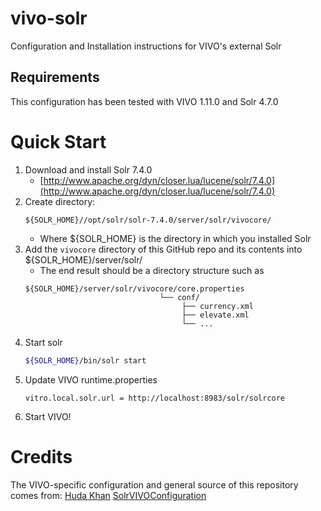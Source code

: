 # vivo-solr
Configuration and Installation instructions for VIVO's external Solr

## Requirements
This configuration has been tested with VIVO 1.11.0 and Solr 4.7.0

# Quick Start
1. Download and install Solr 7.4.0
   - [http://www.apache.org/dyn/closer.lua/lucene/solr/7.4.0](http://www.apache.org/dyn/closer.lua/lucene/solr/7.4.0)
1. Create directory:
   ```
   ${SOLR_HOME}//opt/solr/solr-7.4.0/server/solr/vivocore/
   ```
      - Where ${SOLR_HOME} is the directory in which you installed Solr
1. Add the `vivocore` directory of this GitHub repo and its contents into ${SOLR_HOME}/server/solr/
   - The end result should be a directory structure such as
   ```
   ${SOLR_HOME}/server/solr/vivocore/core.properties
                                 └── conf/
                                      ├── currency.xml
                                      ├── elevate.xml
                                      └── ... 
   ```
1. Start solr
   ```bash
   ${SOLR_HOME}/bin/solr start
   ```
1. Update VIVO runtime.properties
   ```
   vitro.local.solr.url = http://localhost:8983/solr/solrcore   
   ```
1. Start VIVO!

# Credits
The VIVO-specific configuration and general source of this repository comes from:
[Huda Khan](https://github.com/hudajkhan) [SolrVIVOConfiguration](https://github.com/hudajkhan/SolrVIVOConfiguration)
